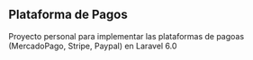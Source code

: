 ## Plataforma de Pagos

Proyecto personal para implementar las plataformas de pagoas (MercadoPago, Stripe, Paypal) en Laravel 6.0